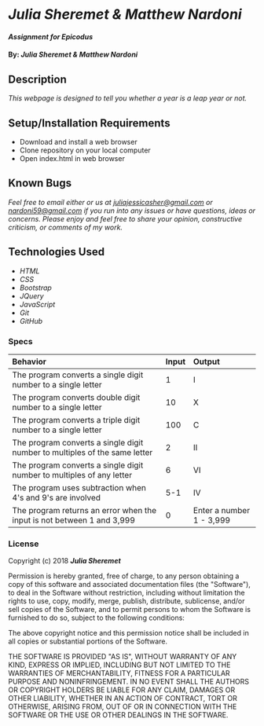 # _Julia Sheremet & Matthew Nardoni_

#### _Assignment for Epicodus_

#### By: _**Julia Sheremet & Matthew Nardoni**_

## Description

_This webpage is designed to tell you whether a year is a leap year or not._

## Setup/Installation Requirements

* Download and install a web browser
* Clone repository on your local computer
* Open index.html in web browser

## Known Bugs

_Feel free to email either or us at [juliajessicasher@gmail.com](mailto:juliajessicasher@gmail.com) or [nardoni59@gmail.com](mailto:nardoni59@gmail.com) if you run into any issues or have questions, ideas or concerns. Please enjoy and feel free to share your opinion, constructive criticism, or comments of my work._

## Technologies Used

* _HTML_
* _CSS_
* _Bootstrap_
* _JQuery_
* _JavaScript_
* _Git_
* _GitHub_

### Specs
| Behavior | Input | Output |
| :-------------     | :------------- | :------------- |
| The program converts a single digit number to a single letter | 1 | I |
| The program converts double digit number to a single letter | 10 | X |
| The program converts a triple digit number to a single letter | 100 | C |
| The program converts a single digit number to multiples of the same letter | 2 | II |
| The program converts a single digit number to multiples of any letter | 6 | VI |
| The program uses subtraction when 4's and 9's are involved | 5-1 | IV |
| The program returns an error when the input is not between 1 and 3,999 | 0 | Enter a number 1 - 3,999 |



### License

Copyright (c) 2018 ****_Julia Sheremet_****

Permission is hereby granted, free of charge, to any person obtaining a copy of this software and associated documentation files (the "Software"), to deal in the Software without restriction, including without limitation the rights to use, copy, modify, merge, publish, distribute, sublicense, and/or sell copies of the Software, and to permit persons to whom the Software is furnished to do so, subject to the following conditions:

The above copyright notice and this permission notice shall be included in all copies or substantial portions of the Software.

THE SOFTWARE IS PROVIDED "AS IS", WITHOUT WARRANTY OF ANY KIND, EXPRESS OR IMPLIED, INCLUDING BUT NOT LIMITED TO THE WARRANTIES OF MERCHANTABILITY, FITNESS FOR A PARTICULAR PURPOSE AND NONINFRINGEMENT. IN NO EVENT SHALL THE AUTHORS OR COPYRIGHT HOLDERS BE LIABLE FOR ANY CLAIM, DAMAGES OR OTHER LIABILITY, WHETHER IN AN ACTION OF CONTRACT, TORT OR OTHERWISE, ARISING FROM, OUT OF OR IN CONNECTION WITH THE SOFTWARE OR THE USE OR OTHER DEALINGS IN THE SOFTWARE.
